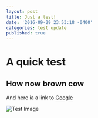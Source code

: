 ```yaml
---
layout: post
title: Just a test!
date: '2016-09-29 23:53:18 -0400'
categories: test update
published: true
---
```

# A quick test

## How now brown cow

And here ia a link to [Google](http://google.com)

![Test Image]({{site.baseurl}}/images/test/annespencerbanner_final2.png)

